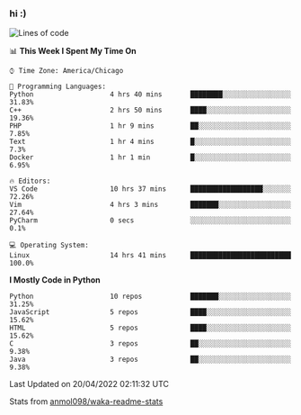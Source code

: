 ### hi :)

<!--START_SECTION:waka-->
![Lines of code](https://img.shields.io/badge/From%20Hello%20World%20I%27ve%20Written-510%20Thousand%20lines%20of%20code-blue)

📊 **This Week I Spent My Time On** 

```text
⌚︎ Time Zone: America/Chicago

💬 Programming Languages: 
Python                   4 hrs 40 mins       ████████░░░░░░░░░░░░░░░░░   31.83% 
C++                      2 hrs 50 mins       ████░░░░░░░░░░░░░░░░░░░░░   19.36% 
PHP                      1 hr 9 mins         ██░░░░░░░░░░░░░░░░░░░░░░░   7.85% 
Text                     1 hr 4 mins         █░░░░░░░░░░░░░░░░░░░░░░░░   7.3% 
Docker                   1 hr 1 min          █░░░░░░░░░░░░░░░░░░░░░░░░   6.95%

🔥 Editors: 
VS Code                  10 hrs 37 mins      ██████████████████░░░░░░░   72.26% 
Vim                      4 hrs 3 mins        ███████░░░░░░░░░░░░░░░░░░   27.64% 
PyCharm                  0 secs              ░░░░░░░░░░░░░░░░░░░░░░░░░   0.1%

💻 Operating System: 
Linux                    14 hrs 41 mins      █████████████████████████   100.0%

```

**I Mostly Code in Python** 

```text
Python                   10 repos            ███████░░░░░░░░░░░░░░░░░░   31.25% 
JavaScript               5 repos             ████░░░░░░░░░░░░░░░░░░░░░   15.62% 
HTML                     5 repos             ████░░░░░░░░░░░░░░░░░░░░░   15.62% 
C                        3 repos             ██░░░░░░░░░░░░░░░░░░░░░░░   9.38% 
Java                     3 repos             ██░░░░░░░░░░░░░░░░░░░░░░░   9.38%

```



 Last Updated on 20/04/2022 02:11:32 UTC
<!--END_SECTION:waka-->

Stats from [anmol098/waka-readme-stats](https://github.com/anmol098/waka-readme-stats)